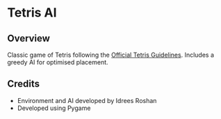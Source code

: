 # Tetris AI
## Overview
Classic game of Tetris following the [Official Tetris Guidelines](https://tetris.fandom.com/wiki/Tetris_Guideline). Includes a greedy AI for optimised placement.

## Credits
- Environment and AI developed by Idrees Roshan
- Developed using Pygame
